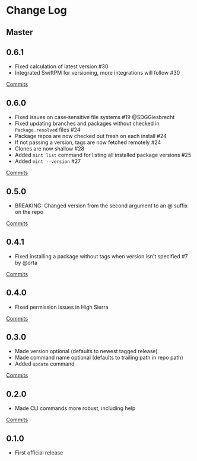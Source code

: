 # Change Log

## Master

## 0.6.1

- Fixed calculation of latest version #30
- Integrated SwiftPM for versioning, more integrations will follow #30

[Commits](https://github.com/yonaskolb/XcodeGen/compare/0.6.0...0.6.1)

## 0.6.0

- Fixed issues on case‐sensitive file systems #19 @SDGGiesbrecht
- Fixed updating branches and packages without checked in `Package.resolved` files #24
- Package repos are now checked out fresh on each install #24
- If not passing a version, tags are now fetched remotely #24
- Clones are now shallow #28
- Added `mint list` command for listing all installed package versions #25
- Added `mint --version` #27

[Commits](https://github.com/yonaskolb/XcodeGen/compare/0.5.0...0.6.0)

## 0.5.0

- BREAKING: Changed version from the second argument to an @ suffix on the repo

[Commits](https://github.com/yonaskolb/XcodeGen/compare/0.4.1...0.5.0)

## 0.4.1

- Fixed installing a package without tags when version isn't specified #7 by @orta

[Commits](https://github.com/yonaskolb/XcodeGen/compare/0.4.0...0.4.1)

## 0.4.0

- Fixed permission issues in High Sierra

[Commits](https://github.com/yonaskolb/XcodeGen/compare/0.3.0...0.4.0)

## 0.3.0

- Made version optional (defaults to newest tagged release)
- Made command name optional (defaults to trailing path in repo path)
- Added `update` command

[Commits](https://github.com/yonaskolb/XcodeGen/compare/0.3.0...0.4.0)

## 0.2.0

- Made CLI commands more robust, including help

[Commits](https://github.com/yonaskolb/XcodeGen/compare/0.1.0...0.2.0)

## 0.1.0
- First official release
